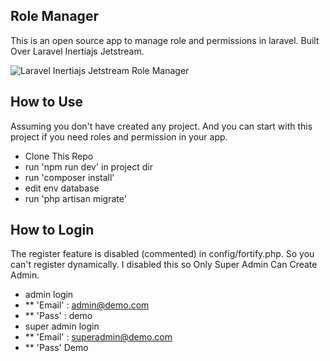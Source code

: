 ## Role Manager

This is an open source app to manage role and permissions in laravel. Built Over Laravel Inertiajs Jetstream.

![Laravel Inertiajs Jetstream Role Manager](https://github.com/naimurhasan/larave-inertiajs-jetstream-role-manger/blob/master/_screenshot.jpg?raw=true)


## How to Use

Assuming you don't have created any project. And you can start with this project if you need roles and permission in your app.

- Clone This Repo
- run 'npm run dev' in project dir
- run 'composer install'
- edit env database
- run 'php artisan migrate'

## How to Login

The register feature is disabled (commented) in config/fortify.php. So you can't register dynamically. I disabled this so Only Super Admin Can Create Admin.

- admin login 
- ** 'Email' : admin@demo.com 
- ** 'Pass' : demo
- super admin login
- ** 'Email' : superadmin@demo.com
- ** 'Pass' Demo
